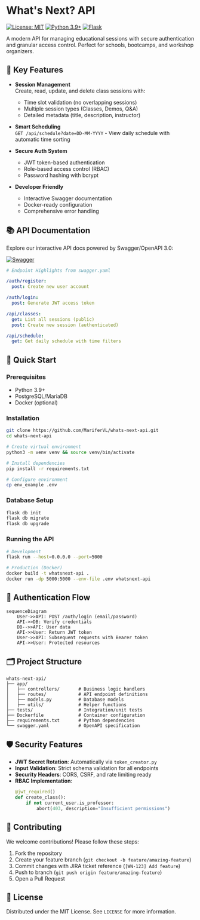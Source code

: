 # What's Next? API

[![License: MIT](https://img.shields.io/badge/License-MIT-blue.svg)](https://opensource.org/licenses/MIT)
[![Python 3.9+](https://img.shields.io/badge/Python-3.9%2B-green.svg)](https://www.python.org/)
[![Flask](https://img.shields.io/badge/Flask-2.0%2B-red.svg)](https://flask.palletsprojects.com/)

A modern API for managing educational sessions with secure authentication and granular access control. Perfect for schools, bootcamps, and workshop organizers.

## 🌟 Key Features
- **Session Management**  
  Create, read, update, and delete class sessions with:
  - Time slot validation (no overlapping sessions)
  - Multiple session types (Classes, Demos, Q&A)
  - Detailed metadata (title, description, instructor)

- **Smart Scheduling**  
  `GET /api/schedule?date=DD-MM-YYYY` - View daily schedule with automatic time sorting

- **Secure Auth System**  
  - JWT token-based authentication
  - Role-based access control (RBAC)
  - Password hashing with bcrypt

- **Developer Friendly**  
  - Interactive Swagger documentation
  - Docker-ready configuration
  - Comprehensive error handling

## 📚 API Documentation
Explore our interactive API docs powered by Swagger/OpenAPI 3.0:

[![Swagger](https://img.shields.io/badge/Swagger-85EA2D?logo=swagger&logoColor=black)](https://app.swaggerhub.com/apis-docs/marifervl/whats-next_api/1.0.0)

```yaml
# Endpoint Highlights from swagger.yaml

/auth/register:
  post: Create new user account

/auth/login:
  post: Generate JWT access token

/api/classes:
  get: List all sessions (public)
  post: Create new session (authenticated)

/api/schedule:
  get: Get daily schedule with time filters
```

## 🚀 Quick Start

### Prerequisites
- Python 3.9+
- PostgreSQL/MariaDB
- Docker (optional)

### Installation
```bash
git clone https://github.com/MariferVL/whats-next-api.git
cd whats-next-api

# Create virtual environment
python3 -m venv venv && source venv/bin/activate

# Install dependencies
pip install -r requirements.txt

# Configure environment
cp env_example .env
```

### Database Setup
```bash
flask db init
flask db migrate
flask db upgrade
```

### Running the API
```bash
# Development
flask run --host=0.0.0.0 --port=5000

# Production (Docker)
docker build -t whatsnext-api .
docker run -dp 5000:5000 --env-file .env whatsnext-api
```

## 🔐 Authentication Flow
```mermaid
sequenceDiagram
    User->>API: POST /auth/login (email/password)
    API->>DB: Verify credentials
    DB-->>API: User data
    API->>User: Return JWT token
    User->>API: Subsequent requests with Bearer token
    API->>User: Protected resources
```

## 🗂 Project Structure
```
whats-next-api/
├── app/
│   ├── controllers/       # Business logic handlers
│   ├── routes/            # API endpoint definitions
│   ├── models.py          # Database models
│   ├── utils/             # Helper functions
├── tests/                 # Integration/unit tests
├── Dockerfile             # Container configuration
├── requirements.txt       # Python dependencies
└── swagger.yaml           # OpenAPI specification
```

## 🛡 Security Features
- **JWT Secret Rotation**: Automatically via `token_creator.py`
- **Input Validation**: Strict schema validation for all endpoints
- **Security Headers**: CORS, CSRF, and rate limiting ready
- **RBAC Implementation**:  
  ```python
  @jwt_required()
  def create_class():
      if not current_user.is_professor:
          abort(403, description="Insufficient permissions")
  ```

## 🤝 Contributing
We welcome contributions! Please follow these steps:
1. Fork the repository
2. Create your feature branch (`git checkout -b feature/amazing-feature`)
3. Commit changes with JIRA ticket reference (`[WN-123] Add feature`)
4. Push to branch (`git push origin feature/amazing-feature`)
5. Open a Pull Request

## 📜 License
Distributed under the MIT License. See `LICENSE` for more information.
